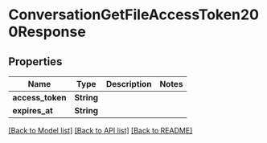 # ConversationGetFileAccessToken200Response

## Properties

Name | Type | Description | Notes
------------ | ------------- | ------------- | -------------
**access_token** | **String** |  | 
**expires_at** | **String** |  | 

[[Back to Model list]](../README.md#documentation-for-models) [[Back to API list]](../README.md#documentation-for-api-endpoints) [[Back to README]](../README.md)


